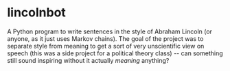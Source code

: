 lincolnbot
==========

A Python program to write sentences in the style of Abraham Lincoln (or anyone, as it just uses Markov chains).  The goal of the project was to separate style from meaning to get a sort of very unscientific view on speech (this was a side project for a political theory class) -- can something still sound inspiring without it actually *meaning* anything?
